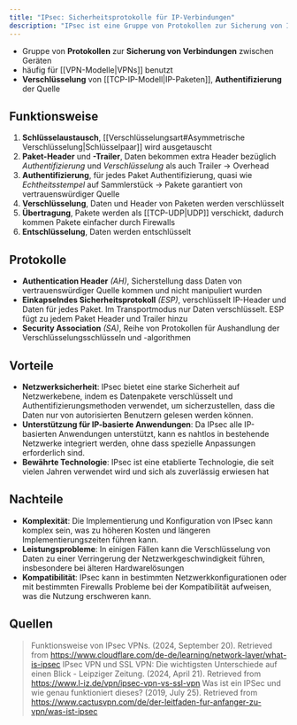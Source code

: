 ```yaml
---
title: "IPsec: Sicherheitsprotokolle für IP-Verbindungen"
description: "IPsec ist eine Gruppe von Protokollen zur Sicherung von IP-Verbindungen, häufig für VPNs verwendet. Es bietet Verschlüsselung, Authentifizierung und Integritätsschutz durch AH, ESP und SA."
---
```


- Gruppe von **Protokollen** zur **Sicherung von Verbindungen** zwischen Geräten
- häufig für [[VPN-Modelle|VPNs]] benutzt
- **Verschlüsselung** von [[TCP-IP-Modell|IP-Paketen]], **Authentifizierung** der Quelle

## Funktionsweise
1. **Schlüsselaustausch**, [[Verschlüsselungsart#Asymmetrische Verschlüsselung|Schlüsselpaar]] wird ausgetauscht
2. **Paket-Header** und **-Trailer**, Daten bekommen extra Header bezüglich *Authentifizierung* und *Verschlüsselung* als auch Trailer -> Overhead
3. **Authentifizierung**, für jedes Paket Authentifizierung, quasi wie *Echtheitsstempel* auf Sammlerstück -> Pakete garantiert von vertrauenswürdiger Quelle
4. **Verschlüsselung**, Daten und Header von Paketen werden verschlüsselt
5. **Übertragung**, Pakete werden als [[TCP-UDP|UDP]] verschickt, dadurch kommen Pakete einfacher durch Firewalls
6. **Entschlüsselung**, Daten werden entschlüsselt

## Protokolle
- **Authentication Header** *(AH)*, Sicherstellung dass Daten von vertrauenswürdiger Quelle kommen und nicht manipuliert wurden
- **Einkapselndes Sicherheitsprotokoll** *(ESP)*, verschlüsselt IP-Header und Daten für jedes Paket. Im Transportmodus nur Daten verschlüsselt. ESP fügt zu jedem Paket Header und Trailer hinzu
- **Security Association** *(SA)*, Reihe von Protokollen für Aushandlung der Verschlüsselungsschlüsseln und -algorithmen

## Vorteile
- **Netzwerksicherheit**: IPsec bietet eine starke Sicherheit auf Netzwerkebene, indem es Datenpakete verschlüsselt und Authentifizierungsmethoden verwendet, um sicherzustellen, dass die Daten nur von autorisierten Benutzern gelesen werden können.
- **Unterstützung für IP-basierte Anwendungen**: Da IPsec alle IP-basierten Anwendungen unterstützt, kann es nahtlos in bestehende Netzwerke integriert werden, ohne dass spezielle Anpassungen erforderlich sind.
- **Bewährte Technologie**: IPsec ist eine etablierte Technologie, die seit vielen Jahren verwendet wird und sich als zuverlässig erwiesen hat

## Nachteile
- **Komplexität**: Die Implementierung und Konfiguration von IPsec kann komplex sein, was zu höheren Kosten und längeren Implementierungszeiten führen kann.
- **Leistungsprobleme**: In einigen Fällen kann die Verschlüsselung von Daten zu einer Verringerung der Netzwerkgeschwindigkeit führen, insbesondere bei älteren Hardwarelösungen
- **Kompatibilität**: IPsec kann in bestimmten Netzwerkkonfigurationen oder mit bestimmten Firewalls Probleme bei der Kompatibilität aufweisen, was die Nutzung erschweren kann.

## Quellen

> Funktionsweise von IPsec VPNs. (2024, September 20). Retrieved from https://www.cloudflare.com/de-de/learning/network-layer/what-is-ipsec
> IPsec VPN und SSL VPN: Die wichtigsten Unterschiede auf einen Blick - Leipziger Zeitung. (2024, April 21). Retrieved from https://www.l-iz.de/vpn/ipsec-vpn-vs-ssl-vpn
> Was ist ein IPSec und wie genau funktioniert dieses? (2019, July 25). Retrieved from https://www.cactusvpn.com/de/der-leitfaden-fur-anfanger-zu-vpn/was-ist-ipsec
